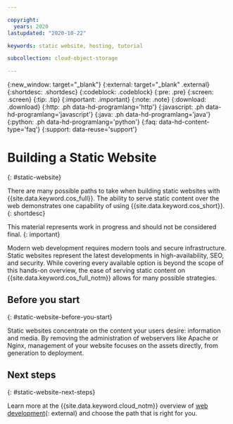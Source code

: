 ```yaml
---

copyright:
  years: 2020
lastupdated: "2020-10-22"

keywords: static website, hosting, tutorial 

subcollection: cloud-object-storage

---
```

{:new_window: target="_blank"}
{:external: target="_blank" .external}
{:shortdesc: .shortdesc}
{:codeblock: .codeblock}
{:pre: .pre}
{:screen: .screen}
{:tip: .tip}
{:important: .important}
{:note: .note}
{:download: .download}
{:http: .ph data-hd-programlang='http'}
{:javascript: .ph data-hd-programlang='javascript'}
{:java: .ph data-hd-programlang='java'}
{:python: .ph data-hd-programlang='python'}
{:faq: data-hd-content-type='faq'}
{:support: data-reuse='support'}

# Building a Static Website
{: #static-website}

There are many possible paths to take when building static websites with {{site.data.keyword.cos_full}}. The ability to serve static content over the web demonstrates one capability of using {{site.data.keyword.cos_short}}.
{: shortdesc}

This material represents work in progress and should not be considered final.
{: important}

Modern web development requires modern tools and secure infrastructure. Static websites represent the latest developments in high-availability, SEO, and security. While covering every available option is beyond the scope of this hands-on overview, the ease of serving static content on {{site.data.keyword.cos_full_notm}} allows for many possible strategies.

## Before you start
{: #static-website-before-you-start}

Static websites concentrate on the content your users desire: information and media. By removing the administration of webservers like Apache or Nginx, management of your website focuses on the assets directly, from generation to deployment.

## Next steps
{: #static-website-next-steps}

Learn more at the {{site.data.keyword.cloud_notm}} overview of [web development](https://www.ibm.com/cloud/websites){: external} and choose the path that is right for you.

